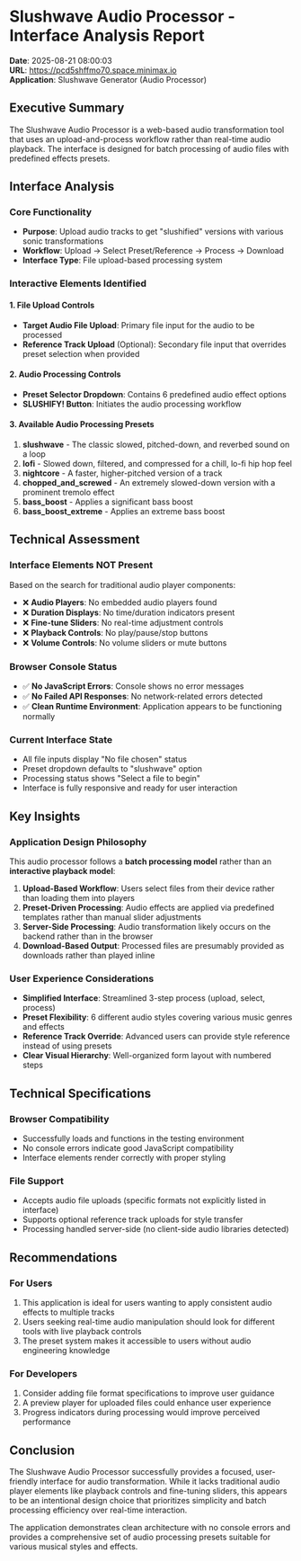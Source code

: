 # Slushwave Audio Processor - Interface Analysis Report

**Date**: 2025-08-21 08:00:03  
**URL**: https://pcd5shffmo70.space.minimax.io  
**Application**: Slushwave Generator (Audio Processor)

## Executive Summary

The Slushwave Audio Processor is a web-based audio transformation tool that uses an upload-and-process workflow rather than real-time audio playback. The interface is designed for batch processing of audio files with predefined effects presets.

## Interface Analysis

### Core Functionality
- **Purpose**: Upload audio tracks to get "slushified" versions with various sonic transformations
- **Workflow**: Upload → Select Preset/Reference → Process → Download
- **Interface Type**: File upload-based processing system

### Interactive Elements Identified

#### 1. File Upload Controls
- **Target Audio File Upload**: Primary file input for the audio to be processed
- **Reference Track Upload** (Optional): Secondary file input that overrides preset selection when provided

#### 2. Audio Processing Controls
- **Preset Selector Dropdown**: Contains 6 predefined audio effect options
- **SLUSHIFY! Button**: Initiates the audio processing workflow

#### 3. Available Audio Processing Presets
1. **slushwave** - The classic slowed, pitched-down, and reverbed sound on a loop
2. **lofi** - Slowed down, filtered, and compressed for a chill, lo-fi hip hop feel  
3. **nightcore** - A faster, higher-pitched version of a track
4. **chopped_and_screwed** - An extremely slowed-down version with a prominent tremolo effect
5. **bass_boost** - Applies a significant bass boost
6. **bass_boost_extreme** - Applies an extreme bass boost

## Technical Assessment

### Interface Elements NOT Present
Based on the search for traditional audio player components:

- ❌ **Audio Players**: No embedded audio players found
- ❌ **Duration Displays**: No time/duration indicators present
- ❌ **Fine-tune Sliders**: No real-time adjustment controls
- ❌ **Playback Controls**: No play/pause/stop buttons
- ❌ **Volume Controls**: No volume sliders or mute buttons

### Browser Console Status
- ✅ **No JavaScript Errors**: Console shows no error messages
- ✅ **No Failed API Responses**: No network-related errors detected
- ✅ **Clean Runtime Environment**: Application appears to be functioning normally

### Current Interface State
- All file inputs display "No file chosen" status
- Preset dropdown defaults to "slushwave" option
- Processing status shows "Select a file to begin"
- Interface is fully responsive and ready for user interaction

## Key Insights

### Application Design Philosophy
This audio processor follows a **batch processing model** rather than an **interactive playback model**:

1. **Upload-Based Workflow**: Users select files from their device rather than loading them into players
2. **Preset-Driven Processing**: Audio effects are applied via predefined templates rather than manual slider adjustments
3. **Server-Side Processing**: Audio transformation likely occurs on the backend rather than in the browser
4. **Download-Based Output**: Processed files are presumably provided as downloads rather than played inline

### User Experience Considerations
- **Simplified Interface**: Streamlined 3-step process (upload, select, process)
- **Preset Flexibility**: 6 different audio styles covering various music genres and effects
- **Reference Track Override**: Advanced users can provide style reference instead of using presets
- **Clear Visual Hierarchy**: Well-organized form layout with numbered steps

## Technical Specifications

### Browser Compatibility
- Successfully loads and functions in the testing environment
- No console errors indicate good JavaScript compatibility
- Interface elements render correctly with proper styling

### File Support
- Accepts audio file uploads (specific formats not explicitly listed in interface)
- Supports optional reference track uploads for style transfer
- Processing handled server-side (no client-side audio libraries detected)

## Recommendations

### For Users
1. This application is ideal for users wanting to apply consistent audio effects to multiple tracks
2. Users seeking real-time audio manipulation should look for different tools with live playback controls
3. The preset system makes it accessible to users without audio engineering knowledge

### For Developers
1. Consider adding file format specifications to improve user guidance
2. A preview player for uploaded files could enhance user experience
3. Progress indicators during processing would improve perceived performance

## Conclusion

The Slushwave Audio Processor successfully provides a focused, user-friendly interface for audio transformation. While it lacks traditional audio player elements like playback controls and fine-tuning sliders, this appears to be an intentional design choice that prioritizes simplicity and batch processing efficiency over real-time interaction.

The application demonstrates clean architecture with no console errors and provides a comprehensive set of audio processing presets suitable for various musical styles and effects.